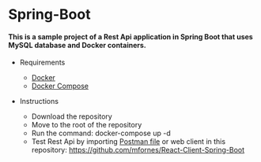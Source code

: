 # Spring-Boot

#### This is a sample project of a Rest Api application in Spring Boot that uses MySQL database and Docker containers.

- Requirements 
	- [Docker](https://docs.docker.com/engine/install/)
	- [Docker Compose]( https://docs.docker.com/compose/install/)

- Instructions
	- Download the repository
	- Move to the root of the repository
	- Run the command: docker-compose up -d
	- Test Rest Api by importing [Postman file](Musala.postman_collection.json) or web client in this repository: https://github.com/mfornes/React-Client-Spring-Boot